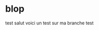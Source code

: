 # blop
test
salut voici un test sur ma branche test

<SCRIPT LANGUAGE="JavaScript">
var now = new Date();

var days = new Array('Sunday','Monday','Tuesday','Wednesday','Thursday','Friday','Saturday');

var months = new Array('January','February','March','April','May','June','July','August','September','October','November','December');

var date = ((now.getDate()<10) ? "0" : "")+ now.getDate();

function fourdigits(number)	{
	return (number < 1000) ? number + 1900 : number;
								}
today =  days[now.getDay()] + ", " +
         months[now.getMonth()] + " " +
         date + ", " +
         (fourdigits(now.getYear())) ;

document.write(today);
</script>
